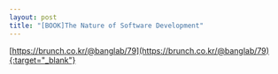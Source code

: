 ```yaml
---
layout: post
title: "[BOOK]The Nature of Software Development"
---
```


[https://brunch.co.kr/@banglab/79](https://brunch.co.kr/@banglab/79){:target="_blank"}    


